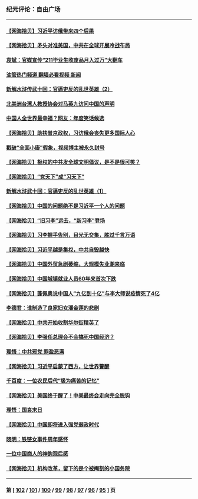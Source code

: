 ### 纪元评论：自由广场
---
#### [【网海拾贝】习近平访俄带来四个后果](../../pages/nsc993/n13959598.md?03280330) 
#### [【网海拾贝】矛头对准美国，中共在全球开展冷战布局](../../pages/nsc993/n13958396.md?03280330) 
#### [袁斌：官媒宣传“211毕业生收废品月入过万”大翻车](../../pages/nsc993/n13958389.md?03280330) 
#### [油管热门频道 翻墙必看视频 新闻](ok?03280330)
#### [新解水浒传武十回：官逼吏反的乱世英雄（2）](../../pages/nsc993/n13954942.md?03280330) 
#### [北美洲台湾人教授协会对马英九访问中国的声明](../../pages/nsc993/n13956010.md?03280330) 
#### [中国人全世界最幸福？网友：年度笑话候选](../../pages/nsc993/n13955004.md?03280330) 
#### [【网海拾贝】助扶普京政权，习访俄会丧失更多国际人心](../../pages/nsc993/n13955002.md?03280330) 
#### [戳破“全面小康”假象，视频博主被永久封号](../../pages/nsc993/n13953714.md?03280330) 
#### [【网海拾贝】极权的中共发全球文明倡议，是不是很可笑？](../../pages/nsc993/n13953251.md?03280330) 
#### [【网海拾贝】“党天下”成“习天下”](../../pages/nsc993/n13952349.md?03280330) 
#### [新解水浒武十回：官逼吏反的乱世英雄（1）](../../pages/nsc993/n13951483.md?03280330) 
#### [【网海拾贝】中国的问题绝不是习近平一个人的问题](../../pages/nsc993/n13951475.md?03280330) 
#### [【网海拾贝】“旧习李”远去，“新习李”登场](../../pages/nsc993/n13950813.md?03280330) 
#### [【网海拾贝】习李握手告别，目光无交集，胜过千言万语](../../pages/nsc993/n13949873.md?03280330) 
#### [【网海拾贝】习近平越是集权，中共自毁越快](../../pages/nsc993/n13949348.md?03280330) 
#### [【网海拾贝】中国外贸急剧萎缩，大规模失业潮来临](../../pages/nsc993/n13947937.md?03280330) 
#### [【网海拾贝】中国城镇就业人员60年来首次下跌](../../pages/nsc993/n13947338.md?03280330) 
#### [【网海拾贝】蓬佩奥说中国人“九亿到十亿”与李大师说疫情死了4亿](../../pages/nsc993/n13946389.md?03280330) 
#### [李德君：谁制造了良家妇女潘金莲的悲剧](../../pages/nsc993/n13945431.md?03280330) 
#### [【网海拾贝】中共开始收割华尔街精英了](../../pages/nsc993/n13945410.md?03280330) 
#### [【网海拾贝】李强任总理会不会搞死中国经济？](../../pages/nsc993/n13944761.md?03280330) 
#### [理悟：中共邪党 罪盈恶满](../../pages/nsc993/n13944541.md?03280330) 
#### [【网海拾贝】习近平启蒙了西方，让世界警醒](../../pages/nsc993/n13944390.md?03280330) 
#### [千百度：一位农民后代“极为痛苦的记忆”](../../pages/nsc993/n13943156.md?03280330) 
#### [【网海拾贝】美国终于醒了！中美最终会走向完全脱钩](../../pages/nsc993/n13942246.md?03280330) 
#### [理悟：国哀末日](../../pages/nsc993/n13942484.md?03280330) 
#### [【网海拾贝】中国即将进入强党弱政时代](../../pages/nsc993/n13940669.md?03280330) 
#### [晓明：铁链女事件周年感怀](../../pages/nsc993/n13940319.md?03280330) 
#### [一位中国商人的神韵观后感](../../pages/nsc993/n13939585.md?03280330) 
#### [【网海拾贝】机构改革，留下的是个被阉割的小国务院](../../pages/nsc993/n13939947.md?03280330) 

---
#### 第 [ [102](./102.md?03280330) / [101](./101.md?03280330) / [100](./100.md?03280330) / [99](./99.md?03280330) / [98](./98.md?03280330) / [97](./97.md?03280330) / [96](./96.md?03280330) / [95](./95.md?03280330) ] 页
